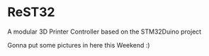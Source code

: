 # ReST32
A modular 3D Printer Controller based on the STM32Duino project

Gonna put some pictures in here this Weekend :)
